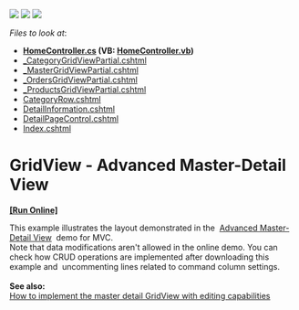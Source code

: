 <!-- default badges list -->
![](https://img.shields.io/endpoint?url=https://codecentral.devexpress.com/api/v1/VersionRange/128549498/14.1.9%2B)
[![](https://img.shields.io/badge/Open_in_DevExpress_Support_Center-FF7200?style=flat-square&logo=DevExpress&logoColor=white)](https://supportcenter.devexpress.com/ticket/details/T203289)
[![](https://img.shields.io/badge/📖_How_to_use_DevExpress_Examples-e9f6fc?style=flat-square)](https://docs.devexpress.com/GeneralInformation/403183)
<!-- default badges end -->
<!-- default file list -->
*Files to look at*:

* **[HomeController.cs](./CS/AdvancedMasterDetail/Controllers/HomeController.cs) (VB: [HomeController.vb](./VB/AdvancedMasterDetail/Controllers/HomeController.vb))**
* [_CategoryGridViewPartial.cshtml](./CS/AdvancedMasterDetail/Views/Home/_CategoryGridViewPartial.cshtml)
* [_MasterGridViewPartial.cshtml](./CS/AdvancedMasterDetail/Views/Home/_MasterGridViewPartial.cshtml)
* [_OrdersGridViewPartial.cshtml](./CS/AdvancedMasterDetail/Views/Home/_OrdersGridViewPartial.cshtml)
* [_ProductsGridViewPartial.cshtml](./CS/AdvancedMasterDetail/Views/Home/_ProductsGridViewPartial.cshtml)
* [CategoryRow.cshtml](./CS/AdvancedMasterDetail/Views/Home/CategoryRow.cshtml)
* [DetailInformation.cshtml](./CS/AdvancedMasterDetail/Views/Home/DetailInformation.cshtml)
* [DetailPageControl.cshtml](./CS/AdvancedMasterDetail/Views/Home/DetailPageControl.cshtml)
* [Index.cshtml](./CS/AdvancedMasterDetail/Views/Home/Index.cshtml)
<!-- default file list end -->
# GridView - Advanced Master-Detail View
<!-- run online -->
**[[Run Online]](https://codecentral.devexpress.com/t203289/)**
<!-- run online end -->


This example illustrates the layout demonstrated in the  <a href="http://demos.devexpress.com/ASPxGridViewDemos/MasterDetail/DetailTabs.aspx">Advanced Master-Detail View</a>  demo for MVC. <br />Note that data modifications aren't allowed in the online demo. You can check how CRUD operations are implemented after downloading this example and  uncommenting lines related to command column settings.<br /><br /><strong>See also: </strong><br /><a href="https://www.devexpress.com/Support/Center/p/E4271">How to implement the master detail GridView with editing capabilities</a>

<br/>


